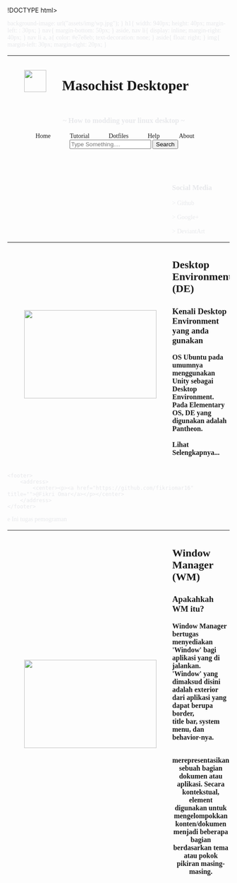 !DOCTYPE html>
<html>
<head>
	<title>Tugas Topic 1 by Omar</title>
	<link rel="icon" href="assets/img/icon.png">
	<font face="iosevka Nerd font" color="#e7e8eb">
	<style>
		body{
			background-image: url("assets/img/wp.jpg");
		}
		h1{
			width: 940px;
			height: 40px;
			margin-left: : 30px;
		}
		nav{
			margin-bottom: 50px;
		}
		aside, nav li{
			display: inline;
			margin-right: 40px;
		}
		nav li a, a{
			color: #e7e8eb;
			text-decoration: none;
		}
		aside{
			float: right;
		}
		img{
			margin-left: 30px;
			margin-right: 20px;
		}
	</style>
</head>
<body>
background-image: url("assets/img/wp.jpg");
		}
		h1{
			width: 940px;
			height: 40px;
			margin-left: : 30px;
		}
		nav{
			margin-bottom: 50px;
		}
		aside, nav li{
			display: inline;
			margin-right: 40px;
		}
		nav li a, a{
			color: #e7e8eb;
			text-decoration: none;
		}
		aside{
			float: right;
		}
		img{
			margin-left: 30px;
			margin-right: 20px;
		}
	</style>
</head>
<body>
	<header>
		<table>
			<thead>
				<th><img src="assets/img/logo.png" width="50" height="50"></th>
				<th><h1 align="left"> Masochist Desktoper </h1></th>
			</thead>
		</table>
		<nav>
			<ul>
			<h3> ~ How to modding your linux desktop ~ </h3>
				<li><a href=""> Home </a></li>
				<li><a href=""> Tutorial </a></li>
				<li><a href=""> Dotfiles </a></li>
				<li><a href=""> Help </a></li>
				<li><a href=""> About </a></li>
				<input class="form-control mr-sm-2" placeholder="Type Something...." type="text" list="programming">
					<button class="btn btn-outline-success my-2 my-sm-0" type="submit">Search</button>
				</input>
			</ul>
		</nav>
	</header>
	<section>
		<article><!--
			<figure>
				<img src="assets/img/de.png" width="390" height="240">
				<hgroup>
					<h2>Desktop Environment (DE)</h2>
					<h3>Kenali Desktop Environment yang anda gunakan</h3>
				</hgroup>
				<p>
					OS Ubuntu pada umumnya menggunakan Unity sebagai Desktop Environment dan juga menggunakan compiz sebagai Window Manager.<br>
					Pada Elementary OS, DE yang digunakan adalah Pantheon.
				</p>
			</figure>-->
			<table>
				<thead>
					<th>
						<img src="assets/img/de.png" width="300" height="200">
					</th>
					<th>
						<hgroup>
							<h2 align="left">Desktop Environment (DE)</h2>
							<h3 align="left">Kenali Desktop Environment yang anda gunakan</h3>
						</hgroup>
						<p align="left">
							OS Ubuntu pada umumnya menggunakan Unity sebagai Desktop Environment.<br>
							Pada Elementary OS, DE yang digunakan adalah Pantheon.<br><br>
							<a href="">Lihat Selengkapnya...</a>
						</p>
					</th>
				</thead>
				<aside>
					<section>
							<h3> Social Media </h3>
							<a href="https://github.com/fikriomar16"> > Github</a><br><br>
							<a href="https://plus.google.com/+FikriOmar"> > Google+</a><br><br>
							<a href="https://fikriomar16.deviantart.com"> > DeviantArt</a><br><br>
					</section>
				</aside>
				<table>
				<thead>
					<th>
						<img src="assets/img/wm.png" width="300" height="200">
					</th>
					<th>
						<hgroup>
							<h2 align="left">Window Manager (WM)</h2>
							<h3 align="left">Apakahkah WM itu?</h3>
						</hgroup>
						<p align="left">
							Window Manager bertugas menyediakan 'Window' bagi aplikasi yang di jalankan. <br>
							'Window' yang dimaksud disini adalah exterior dari aplikasi yang dapat berupa border, <br>
							 title bar, system menu, dan behavior-nya.<br><br>
				
<section> merepresentasikan sebuah bagian dokumen atau aplikasi. Secara kontekstual, <section> element digunakan untuk mengelompokkan konten/dokumen menjadi beberapa bagian berdasarkan tema atau pokok pikiran masing-masing.	</th>
				</thead>
	</article>
	</section>
	
	<footer>
		<address>
			<center><p><a href="https://github.com/fikriomar16" title="">@Fikri Omar</a></p></center>
		</address>
	</footer>
</body>
</html>e
Ini tugas pemograman 
